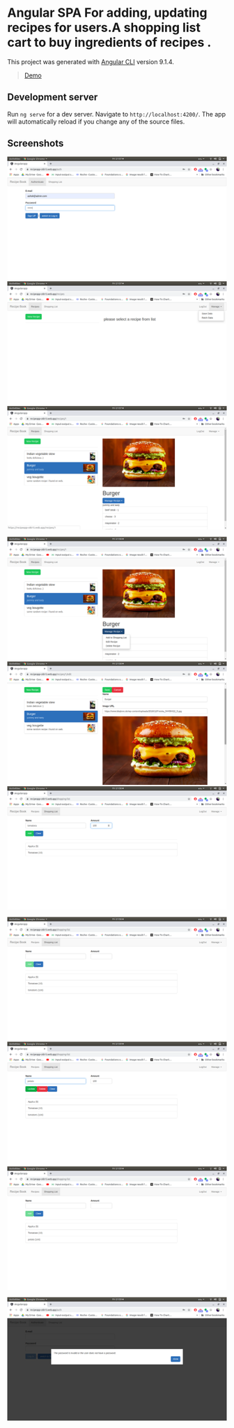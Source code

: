 # Angular SPA For adding, updating recipes for users.A shopping list cart to buy ingredients of recipes .

This project was generated with [Angular CLI](https://github.com/angular/angular-cli) version 9.1.4.

> [Demo](https://recipeapp-c6b15.web.app) 

## Development server

Run `ng serve` for a dev server. Navigate to `http://localhost:4200/`. The app will automatically reload if you change any of the source files.


## Screenshots 

![Screen shots](./screenshots/1.png?raw=true "Result")
![Screen shots](./screenshots/2.png?raw=true "Result")
![Screen shots](./screenshots/3.png?raw=true "Result")

![Screen shots](./screenshots/4.png?raw=true "Result")
![Screen shots](./screenshots/5.png?raw=true "Result")
![Screen shots](./screenshots/6.png?raw=true "Result")

![Screen shots](./screenshots/7.png?raw=true "Result")
![Screen shots](./screenshots/8.png?raw=true "Result")
![Screen shots](./screenshots/9.png?raw=true "Result")

![Screen shots](./screenshots/10.png?raw=true "Result")


